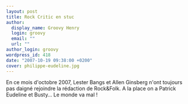 ```yaml
---
layout: post
title: Rock Critic en stuc
author:
  display_name: Groovy Henry
  login: groovy
  email: ""
  url: ""
author_login: groovy
wordpress_id: 418
date: "2007-10-19 09:38:00 +0200"
cover: philippe-eudeline.jpg
---
```


En ce mois d'octobre 2007, Lester Bangs et Allen Ginsberg n'ont toujours pas
daigné rejoindre la rédaction de Rock&Folk. A la place on a Patrick Eudeline et
Busty… Le monde va mal !

